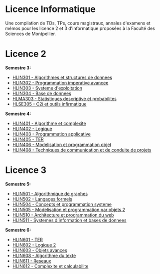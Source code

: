 # Licence Informatique

Une compilation de TDs, TPs, cours magistraux, annales d'examens et mémos pour les licence 2 et 3 d'informatique proposées à la Faculté des Sciences de Montpellier.

# Licence 2

**Semestre 3:**

- [HLIN301 - Algorithmes et structures de donnees](../../tree/master/S3/HLIN301%20-%20Algorithmes%20et%20structures%20de%20donnees)
- [HLIN302 - Programmation imperative avancee](../../tree/master/S3/HLIN302%20-%20Programmation%20imperative%20avancee)
- [HLIN303 - Systeme d'exploitation](../../tree/master/S3/HLIN303%20-%20Systeme%20d'exploitation)
- [HLIN304 - Base de donnees](../../tree/master/S3/HLIN304%20-%20Base%20de%20donnees)
- [HLMA303 - Statistiques descriptive et probabilites](../../tree/master/S3/HLMA303%20-%20Statistiques%20descriptive%20et%20probabilites)
- [HLSE305 - C2i et outils infirmatique](../../tree/master/S3/HLSE305%20-%20C2i%20et%20outils%20infirmatique)

**Semestre 4:**

- [HLIN401 - Algorithme et complexite](../../tree/master/S4/HLIN401%20-%20Algorithme%20et%20complexite)
- [HLIN402 - Logique](../../tree/master/S4/HLIN402%20-%20Logique)
- [HLIN403 - Programmation applicative](../../tree/master/S4/HLIN403%20-%20Programmation%20applicative)
- [HLIN405 - TER](../../tree/master/S4/HLIN405%20-%20TER)
- [HLIN406 - Modelisation et programmation objet](../../tree/master/S4/HLIN406%20-%20Modelisation%20et%20programmation%20objet)
- [HLIN408 - Techniques de communication et de conduite de projets](../../tree/master/S4/HLIN408%20-%20Techniques%20de%20communication%20et%20de%20conduite%20de%20projets)

# Licence 3

**Semestre 5:**

- [HLIN501 - Algorithmique de graphes](../../tree/master/S5/HLIN501%20-%20Algorithmique%20de%20graphes)
- [HLIN502 - Langages formels](../../tree/master/S5/HLIN502%20-%20Langages%20formels)
- [HLIN504 - Concepts et programmation systeme](../../tree/master/S5/HLIN504%20-%20Concepts%20et%20programmation%20systeme)
- [HLIN505 - Modelisation et programmation par objets 2](../../tree/master/S5/HLIN505%20-%20Modelisation%20et%20programmation%20par%20objets%202)
- [HLIN510 - Architecture et programmation du web](../../tree/master/S5/HLIN510%20-%20Architecture%20et%20programmation%20du%20web)
- [HLIN511 - Systemes d'information et bases de donnees](../../tree/master/S5/HLIN511%20-%20Systemes%20d'information%20et%20bases%20de%20donnees)

**Semestre 6:**

- [HLIN601 - TER](../../tree/master/S6/HLIN601%20-%20TER)
- [HLIN602 - Logique 2](../../tree/master/S6/HLIN602%20-%20Logique%202)
- [HLIN603 - Objets avances](../../tree/master/S6/HLIN603%20-%20Objets%20avances)
- [HLIN608 - Algorithme du texte](../../tree/master/S6/HLIN608%20-%20Algorithme%20du%20texte)
- [HLIN611 - Reseaux](../../tree/master/S6/HLIN611%20-%20Reseaux)
- [HLIN612 - Complexite et calculabilite](../../tree/master/S6/HLIN612%20-%20Complexite%20et%20calculabilite)
